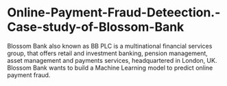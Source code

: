 # Online-Payment-Fraud-Deteection.-Case-study-of-Blossom-Bank
Blossom Bank also known as BB PLC is a multinational financial services group, that offers retail and investment banking, pension management, asset management and payments services, headquartered in London, UK. Blossom Bank wants to build a Machine Learning model to predict online payment fraud.
